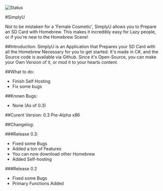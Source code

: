 ![Status](https://github.com/zoltx23/SimplyU/blob/master/Common/Resources/Images/SimplyU_Full_Logo.png?raw=true) 

#SimplyU

Not to be mistaken for a 'Female Cosmetic', SimplyU allows you to Prepare an SD Card with Homebrew.
This makes it incredibly easy for Lazy people, or if you're new to the Homebrew Scene! 

##Introduction: 
SimplyU is an Application that Prepares your SD Card with all the Homebrew Necessary for you to get started. It's made in C#, and the Source code is available via Github.
Since it's Open-Source, you can make your Own Version of it, or mod it to your
hearts content.

##What to do: 
* Finish Self Hosting
* Fix some bugs

##Known Bugs: 
* None (As of 0.3) 

##Curent Version: 
0.3 Pre-Alpha x86 

##Changelog: 

###Release 0.3:
* Fixed some Bugs
* Added a ton of Features
* You can now download other Homebrew
* Added Self-hosting

###Release 0.2

* Fixed some Bugs
* Primary Functions Added
